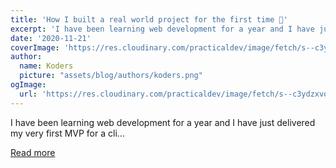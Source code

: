```yaml
---
title: 'How I built a real world project for the first time 🌈'
excerpt: 'I have been learning web development for a year and I have just delivered my very first MVP for a cli...'
date: '2020-11-21'
coverImage: 'https://res.cloudinary.com/practicaldev/image/fetch/s--c3ydzxvo--/c_imagga_scale,f_auto,fl_progressive,h_420,q_auto,w_1000/https://dev-to-uploads.s3.amazonaws.com/i/lr99i70osadesouez86l.png'
author:
  name: Koders
  picture: "assets/blog/authors/koders.png"
ogImage:
  url: 'https://res.cloudinary.com/practicaldev/image/fetch/s--c3ydzxvo--/c_imagga_scale,f_auto,fl_progressive,h_420,q_auto,w_1000/https://dev-to-uploads.s3.amazonaws.com/i/lr99i70osadesouez86l.png'
---
```


I have been learning web development for a year and I have just delivered my very first MVP for a cli...

[Read more](https://dev.to/killianfrappartdev/how-i-built-a-real-world-project-for-the-first-time-5gn5)

